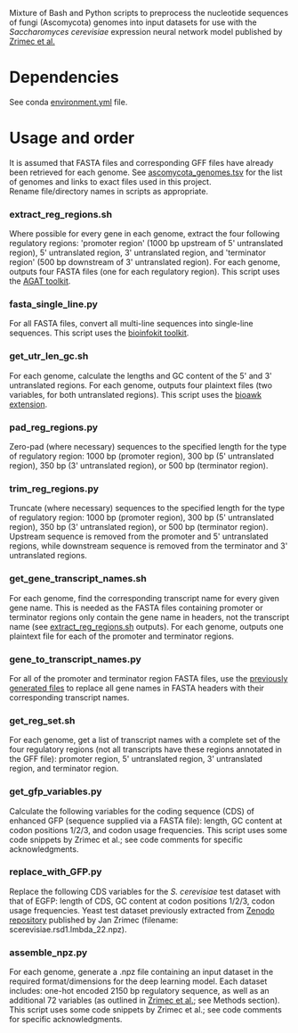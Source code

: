 Mixture of Bash and Python scripts to preprocess the nucleotide sequences of fungi (Ascomycota) genomes into input datasets for use with the _Saccharomyces cerevisiae_ expression neural network model published by [Zrimec et al.](https://doi.org/10.1038/s41467-020-19921-4)

# Dependencies
See conda [environment.yml](/preprocessing/environment.yml) file.

# Usage and order
It is assumed that FASTA files and corresponding GFF files have already been retrieved for each genome. See [ascomycota_genomes.tsv](/preprocessing/ascomycota_genomes.tsv) for the list of genomes and links to exact files used in this project.<br>
Rename file/directory names in scripts as appropriate.

### extract_reg_regions.sh
Where possible for every gene in each genome, extract the four following regulatory regions: 'promoter region' (1000 bp upstream of 5' untranslated region), 5' untranslated region, 3' untranslated region, and 'terminator region' (500 bp downstream of 3' untranslated region). For each genome, outputs four FASTA files (one for each regulatory region). This script uses the [AGAT toolkit](https://github.com/NBISweden/AGAT). 

### fasta_single_line.py
For all FASTA files, convert all multi-line sequences into single-line sequences. This script uses the [bioinfokit toolkit](https://github.com/reneshbedre/bioinfokit). 

### get_utr_len_gc.sh
For each genome, calculate the lengths and GC content of the 5' and 3' untranslated regions. For each genome, outputs four plaintext files (two variables, for both untranslated regions). This script uses the [bioawk extension](https://github.com/lh3/bioawk). 

### pad_reg_regions.py
Zero-pad (where necessary) sequences to the specified length for the type of regulatory region: 1000 bp (promoter region), 300 bp (5' untranslated region), 350 bp (3' untranslated region), or 500 bp (terminator region). 

### trim_reg_regions.py
Truncate (where necessary) sequences to the specified length for the type of regulatory region: 1000 bp (promoter region), 300 bp (5' untranslated region), 350 bp (3' untranslated region), or 500 bp (terminator region). Upstream sequence is removed from the promoter and 5' untranslated regions, while downstream sequence is removed from the terminator and 3' untranslated regions. 

### get_gene_transcript_names.sh
For each genome, find the corresponding transcript name for every given gene name. This is needed as the FASTA files containing promoter or terminator regions only contain the gene name in headers, not the transcript name (see [extract_reg_regions.sh](#extract_reg_regionssh) outputs). For each genome, outputs one plaintext file for each of the promoter and terminator regions.

### gene_to_transcript_names.py
For all of the promoter and terminator region FASTA files, use the [previously generated files](#get_gene_transcript_namessh) to replace all gene names in FASTA headers with their corresponding transcript names.

### get_reg_set.sh
For each genome, get a list of transcript names with a complete set of the four regulatory regions (not all transcripts have these regions annotated in the GFF file): promoter region, 5' untranslated region, 3' untranslated region, and terminator region.

### get_gfp_variables.py
Calculate the following variables for the coding sequence (CDS) of enhanced GFP (sequence supplied via a FASTA file): length, GC content at codon positions 1/2/3, and codon usage frequencies. This script uses some code snippets by Zrimec et al.; see code comments for specific acknowledgments. 

### replace_with_GFP.py
Replace the following CDS variables for the _S. cerevisiae_ test dataset with that of EGFP: length of CDS, GC content at codon positions 1/2/3, codon usage frequencies. Yeast test dataset previously extracted from [Zenodo repository](https://doi.org/10.5281/zenodo.3905252) published by Jan Zrimec (filename: scerevisiae.rsd1.lmbda_22.npz).

### assemble_npz.py
For each genome, generate a .npz file containing an input dataset in the required format/dimensions for the deep learning model. Each dataset includes: one-hot encoded 2150 bp regulatory sequence, as well as an additional 72 variables (as outlined in [Zrimec et al.](https://doi.org/10.1038/s41467-020-19921-4); see Methods section). This script uses some code snippets by Zrimec et al.; see code comments for specific acknowledgments.
